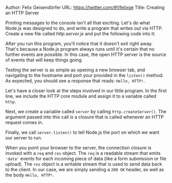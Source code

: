 Author: Felix Geisendörfer
URL: https://twitter.com/#!/felixge
Title: Creating an HTTP Server

Printing messages to the console isn't all that exciting. Let's do what Node.js was designed to do, and write a program that writes out via HTTP. Create a new file called _http.server.js_ and put the following code into it:

<script src='http://snippets.c9.io/github.com/c9/nodemanual.org-examples/nodejs_dev_guide/http_server/http.server.js?linestart=3&lineend=0&showlines=false' defer='defer'></script>

After you run this program, you'll notice that it doesn't exit right away. That's because a Node.js program always runs until it's certain that no further events are possible. In this case, the open HTTP server is the source of events that will keep things going.

Testing the server is as simple as opening a new browser tab, and navigating to
the hostname and port your provided in the `listen()` method. As expected, you should see a response that reads: `Hello, HTTP!`.

Let's have a closer look at the steps involved in our little program. In the
first line, we include the HTTP core module and assign it to a variable called
`http`. 

Next, we create a variable called `server` by calling `http.createServer()`. The
argument passed into this call is a closure that is called whenever an HTTP
request comes in.

Finally, we call `server.listen()` to tell Node.js the port on which we want
our server to run. 

When you point your browser to the server, the connection closure is invoked with a `req` and `res` object. The `req` is a readable stream that emits `'data'` events for each incoming piece of data (like a form submission or file upload). The `res` object is a writable stream that is used to send data back to the client. In our case, we are simply sending a `200 OK` header, as well as the body `Hello, HTTP!`.
